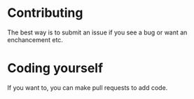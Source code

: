 # Contributing
The best way is to submit an issue if you see a bug or want an enchancement etc.
# Coding yourself
If you want to, you can make pull requests to add code.